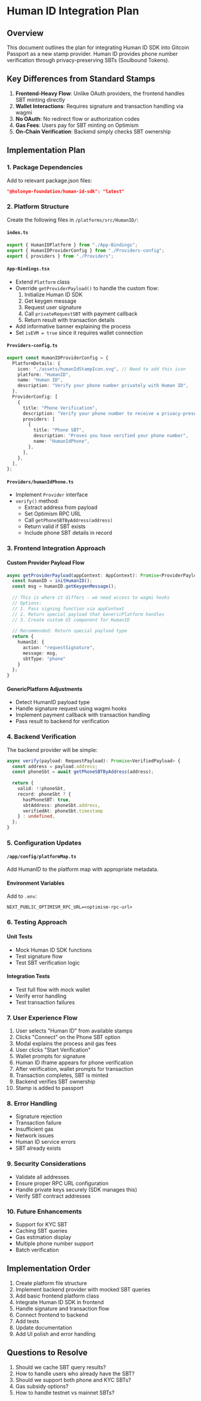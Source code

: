 # Human ID Integration Plan

## Overview

This document outlines the plan for integrating Human ID SDK into Gitcoin Passport as a new stamp provider. Human ID provides phone number verification through privacy-preserving SBTs (Soulbound Tokens).

## Key Differences from Standard Stamps

1. **Frontend-Heavy Flow**: Unlike OAuth providers, the frontend handles SBT minting directly
2. **Wallet Interactions**: Requires signature and transaction handling via wagmi
3. **No OAuth**: No redirect flow or authorization codes
4. **Gas Fees**: Users pay for SBT minting on Optimism
5. **On-Chain Verification**: Backend simply checks SBT ownership

## Implementation Plan

### 1. Package Dependencies

Add to relevant package.json files:
```json
"@holonym-foundation/human-id-sdk": "latest"
```

### 2. Platform Structure

Create the following files in `/platforms/src/HumanID/`:

#### `index.ts`
```typescript
export { HumanIDPlatform } from "./App-Bindings";
export { HumanIDProviderConfig } from "./Providers-config";
export { providers } from "./Providers";
```

#### `App-Bindings.tsx`
- Extend `Platform` class
- Override `getProviderPayload()` to handle the custom flow:
  1. Initialize Human ID SDK
  2. Get keygen message
  3. Request user signature
  4. Call `privateRequestSBT` with payment callback
  5. Return result with transaction details
- Add informative banner explaining the process
- Set `isEVM = true` since it requires wallet connection

#### `Providers-config.ts`
```typescript
export const HumanIDProviderConfig = {
  PlatformDetails: {
    icon: "./assets/humanIdStampIcon.svg", // Need to add this icon
    platform: "HumanID",
    name: "Human ID",
    description: "Verify your phone number privately with Human ID",
  },
  ProviderConfig: [
    {
      title: "Phone Verification",
      description: "Verify your phone number to receive a privacy-preserving SBT",
      providers: [
        {
          title: "Phone SBT",
          description: "Proves you have verified your phone number",
          name: "HumanIdPhone",
        },
      ],
    },
  ],
};
```

#### `Providers/humanIdPhone.ts`
- Implement `Provider` interface
- `verify()` method:
  - Extract address from payload
  - Set Optimism RPC URL
  - Call `getPhoneSBTByAddress(address)`
  - Return valid if SBT exists
  - Include phone SBT details in record

### 3. Frontend Integration Approach

#### Custom Provider Payload Flow
```typescript
async getProviderPayload(appContext: AppContext): Promise<ProviderPayload> {
  const humanID = initHumanID();
  const msg = humanID.getKeygenMessage();
  
  // This is where it differs - we need access to wagmi hooks
  // Options:
  // 1. Pass signing function via appContext
  // 2. Return special payload that GenericPlatform handles
  // 3. Create custom UI component for HumanID
  
  // Recommended: Return special payload type
  return {
    humanId: {
      action: "requestSignature",
      message: msg,
      sbtType: "phone"
    }
  };
}
```

#### GenericPlatform Adjustments
- Detect HumanID payload type
- Handle signature request using wagmi hooks
- Implement payment callback with transaction handling
- Pass result to backend for verification

### 4. Backend Verification

The backend provider will be simple:
```typescript
async verify(payload: RequestPayload): Promise<VerifiedPayload> {
  const address = payload.address;
  const phoneSbt = await getPhoneSBTByAddress(address);
  
  return {
    valid: !!phoneSbt,
    record: phoneSbt ? {
      hasPhoneSBT: true,
      sbtAddress: phoneSbt.address,
      verifiedAt: phoneSbt.timestamp
    } : undefined,
  };
}
```

### 5. Configuration Updates

#### `/app/config/platformMap.ts`
Add HumanID to the platform map with appropriate metadata.

#### Environment Variables
Add to `.env`:
```
NEXT_PUBLIC_OPTIMISM_RPC_URL=<optimism-rpc-url>
```

### 6. Testing Approach

#### Unit Tests
- Mock Human ID SDK functions
- Test signature flow
- Test SBT verification logic

#### Integration Tests
- Test full flow with mock wallet
- Verify error handling
- Test transaction failures

### 7. User Experience Flow

1. User selects "Human ID" from available stamps
2. Clicks "Connect" on the Phone SBT option
3. Modal explains the process and gas fees
4. User clicks "Start Verification"
5. Wallet prompts for signature
6. Human ID iframe appears for phone verification
7. After verification, wallet prompts for transaction
8. Transaction completes, SBT is minted
9. Backend verifies SBT ownership
10. Stamp is added to passport

### 8. Error Handling

- Signature rejection
- Transaction failure
- Insufficient gas
- Network issues
- Human ID service errors
- SBT already exists

### 9. Security Considerations

- Validate all addresses
- Ensure proper RPC URL configuration
- Handle private keys securely (SDK manages this)
- Verify SBT contract addresses

### 10. Future Enhancements

- Support for KYC SBT
- Caching SBT queries
- Gas estimation display
- Multiple phone number support
- Batch verification

## Implementation Order

1. Create platform file structure
2. Implement backend provider with mocked SBT queries
3. Add basic frontend platform class
4. Integrate Human ID SDK in frontend
5. Handle signature and transaction flow
6. Connect frontend to backend
7. Add tests
8. Update documentation
9. Add UI polish and error handling

## Questions to Resolve

1. Should we cache SBT query results?
2. How to handle users who already have the SBT?
3. Should we support both phone and KYC SBTs?
4. Gas subsidy options?
5. How to handle testnet vs mainnet SBTs?